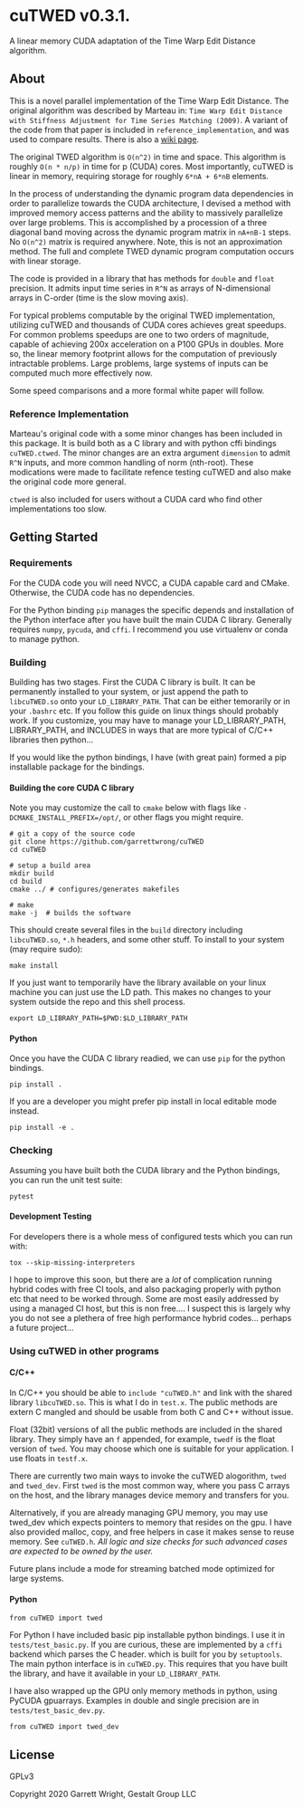 # cuTWED v0.3.1.

A linear memory CUDA adaptation of the Time Warp Edit Distance algorithm.

## About

This is a novel parallel implementation of the Time Warp Edit Distance.
The original algorithm was described by Marteau in:
    `Time Warp Edit Distance with Stiffness Adjustment for Time Series Matching (2009)`.
A variant of the code from that paper is included in `reference_implementation`,
and was used to compare results. There is also a
[wiki page](https://en.wikipedia.org/wiki/Time_Warp_Edit_Distance).

The original TWED algorithm is `O(n^2)` in time and space.
This algorithm is roughly `O(n * n/p)` in time for p (CUDA) cores.
Most importantly, cuTWED is linear in memory,
requiring storage for roughly `6*nA + 6*nB` elements.

In the process of understanding the dynamic program data dependencies in order to parallelize
towards the CUDA architecture, I devised a method with improved memory access patterns
and the ability to massively parallelize over large problems.
This is accomplished by a procession of a three diagonal band moving across the dynamic
program matrix in `nA+nB-1` steps.  No `O(n^2)` matrix is required anywhere.
Note, this is not an approximation method.  The full and complete TWED dynamic program
computation occurs with linear storage.

The code is provided in a library that has methods for `double` and `float` precision.
It admits input time series in `R^N` as arrays of N-dimensional arrays in C-order
(time is the slow moving axis).

For typical problems computable by the original TWED implementation,
utilizing cuTWED and thousands of CUDA cores achieves great speedups.
For common problems speedups are one to two orders of magnitude,
capable of achieving 200x acceleration on a P100 GPUs in doubles.
More so, the linear memory footprint allows for the computation
of previously intractable problems.  Large problems, large systems
of inputs can be computed much more effectively now.

Some speed comparisons and a more formal white paper will follow.

### Reference Implementation

Marteau's original code with a some minor changes has been included in this package.
It is build both as a C library and with python cffi bindings `cuTWED.ctwed`.
The minor changes are an extra argument `dimension` to admit `R^N` inputs,
and more common handling of norm (nth-root).  These modications
were made to facilitate refence testing cuTWED and also make the original code more general.

`ctwed` is also included for users without a CUDA card who find other implementations too slow.

## Getting Started

### Requirements

For the CUDA code you will need NVCC, a CUDA capable card and CMake.
Otherwise, the CUDA code has no dependencies.

For the Python binding `pip` manages the specific depends and installation of the Python
interface after you have built the main CUDA C library.  Generally requires
`numpy`, `pycuda`, and `cffi`.  I recommend you use virtualenv or conda to manage python.

### Building

Building has two stages.  First the CUDA C library is built.  It can be permanently installed to your system,
or just append the path to  `libcuTWED.so` onto your `LD_LIBRARY_PATH`.  That can be either temorarily or in your
`.bashrc` etc.  If you follow this guide on linux things should probably work.  If you customize, you may have to
manage your LD_LIBRARY_PATH, LIBRARY_PATH, and INCLUDES in ways that are more typical of C/C++ libraries then python...

If you would like the python bindings, I have (with great pain) formed a pip installable package for the bindings.

#### Building the core CUDA C library

Note you may customize the call to `cmake` below with flags like `-DCMAKE_INSTALL_PREFIX=/opt/`, or other flags
you might require.

```
# git a copy of the source code
git clone https://github.com/garrettwrong/cuTWED
cd cuTWED

# setup a build area
mkdir build
cd build
cmake ../ # configures/generates makefiles

# make
make -j  # builds the software
```

This should create several files in the `build` directory including `libcuTWED.so`, `*.h` headers, and some other stuff.
To install to your system (may require sudo):

```
make install
```

If you just want to temporarily have the library available on your linux machine you can just use the LD path.
This makes no changes to your system outside the repo and this shell process.
```
export LD_LIBRARY_PATH=$PWD:$LD_LIBRARY_PATH
```

#### Python
Once you have the CUDA C library readied, we can use `pip` for the python bindings.

```
pip install .
```

If you are a developer you might prefer pip install in local editable mode instead.
```
pip install -e .
```

### Checking

Assuming you have built both the CUDA library and the Python bindings, you can run the unit test suite:

```
pytest
```

#### Development Testing

For developers there is a whole mess of configured tests which you can run with:

```
tox --skip-missing-interpreters
```

I hope to improve this soon, but there are a _lot_ of complication running hybrid codes with
free CI tools, and also packaging properly with python etc that need to be worked through.  Some are most
easily addressed by using a managed CI host, but this is non free.... I suspect this
is largely why you do not see a plethera of free high performance hybrid codes... perhaps a future project...

### Using cuTWED in other programs

#### C/C++

In C/C++ you should be able to `include "cuTWED.h"` and link with the shared library `libcuTWED.so`.
This is what I do in `test.x`.  The public methods are extern C mangled and should be usable
from both C and C++ without issue.

Float (32bit) versions of all the public methods are included in the shared library.
They simply have an `f` appended, for example, `twedf` is the float version of `twed`.
You may choose which one is suitable for your application.  I use floats in `testf.x`.

There are currently two main ways to invoke the cuTWED alogorithm, `twed` and `twed_dev`.
First `twed` is the most common way, where you pass C arrays on the host,
and the library manages device memory and transfers for you.

Alternatively, if you are already managing GPU memory,
you may use twed_dev which expects pointers to memory that resides on the gpu.
I have also provided malloc, copy, and free helpers in case it makes sense to reuse memory.
See `cuTWED.h`.
_All logic and size checks for such advanced cases are expected to be owned by the user._

Future plans include a mode for streaming batched mode optimized for large systems.

#### Python

```
from cuTWED import twed
```

For Python I have included basic pip installable python bindings.  I use it in `tests/test_basic.py`.
If you are curious, these are implemented by a `cffi` backend which parses the C header.
which is built for you by `setuptools`. The main python interface is in `cuTWED.py`.
This requires that you have built the library, and have it available in your `LD_LIBRARY_PATH`.

I have also wrapped up the GPU only memory methods in python, using PyCUDA gpuarrays.
Examples in double and single precision are in `tests/test_basic_dev.py`.

```
from cuTWED import twed_dev
```

## License

GPLv3

Copyright 2020 Garrett Wright, Gestalt Group LLC
